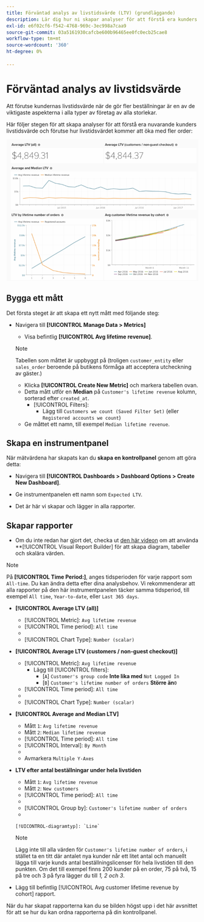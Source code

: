 ```yaml
---
title: Förväntad analys av livstidsvärde (LTV) (grundläggande)
description: Lär dig hur ni skapar analyser för att förstå era kunders livstidsvärde och förutse hur livstidsvärdet kommer att öka med fler order.
exl-id: e6f02cf6-f542-4768-969c-3ec998a7caa9
source-git-commit: 03a5161930cafcbe600b96465ee0fc0ecb25cae8
workflow-type: tm+mt
source-wordcount: '360'
ht-degree: 0%

---
```


# Förväntad analys av livstidsvärde

Att förutse kundernas livstidsvärde när de gör fler beställningar är en av de viktigaste aspekterna i alla typer av företag av alla storlekar.

Här följer stegen för att skapa analyser för att förstå era nuvarande kunders livstidsvärde och förutse hur livstidsvärdet kommer att öka med fler order:

![förväntat livstid](../../assets/expected_ltv_720.png)

## Bygga ett mått

Det första steget är att skapa ett nytt mått med följande steg:
* Navigera till **[!UICONTROL Manage Data > Metrics]**
   * Visa befintlig **[!UICONTROL Avg lifetime revenue]**.

   >[!NOTE]
   >
   >Tabellen som måttet är uppbyggt på (troligen `customer_entity` eller `sales_order` beroende på butikens förmåga att acceptera utcheckning av gäster.)

   * Klicka **[!UICONTROL Create New Metric]** och markera tabellen ovan.
   * Detta mått utför en **Median** på `Customer's lifetime revenue` kolumn, sorterad efter `created_at`.
      * [!UICONTROL Filters]:
         * Lägg till `Customers we count (Saved Filter Set)` (eller `Registered accounts we count`)
   * Ge måttet ett namn, till exempel `Median lifetime revenue`.



## Skapa en instrumentpanel

När mätvärdena har skapats kan du **skapa en kontrollpanel** genom att göra detta:
* Navigera till **[!UICONTROL Dashboards > Dashboard Options > Create New Dashboard]**.
* Ge instrumentpanelen ett namn som `Expected LTV`.

* Det är här vi skapar och lägger in alla rapporter.

## Skapar rapporter

* Om du inte redan har gjort det, checka ut [den här videon](https://fast.wistia.net/embed/iframe/24zz7wmjrt) om att använda **[!UICONTROL Visual Report Builder] för att skapa diagram, tabeller och skalära värden.

>[!NOTE]
>
>På **[!UICONTROL Time Period:]**, anges tidsperioden för varje rapport som `All-time`. Du kan ändra detta efter dina analysbehov. Vi rekommenderar att alla rapporter på den här instrumentpanelen täcker samma tidsperiod, till exempel `All time`, `Year-to-date`, eller `Last 365 days`.

* **[!UICONTROL Average LTV (all)]**
   * [!UICONTROL Metric]: `Avg lifetime revenue`
   * [!UICONTROL Time period]: `All time`
   * 
      [!UICONTROL-intervall]: `None`
   * [!UICONTROL Chart Type]: `Number (scalar)`

* **[!UICONTROL Average LTV (customers / non-guest checkout)]**
   * [!UICONTROL Metric]: `Avg lifetime revenue`
      * Lägg till [!UICONTROL filters]:
         * [`A`] `Customer's group code` **Inte lika med** `Not Logged In`
         * [`B`] `Customer's lifetime number of orders` **Större än**`0`
   * [!UICONTROL Time period]: `All time`
   * 
      [!UICONTROL-intervall]: `None`
   * [!UICONTROL Chart Type]: `Number (scalar)`


* **[!UICONTROL Average and Median LTV]**
   * Mått `1`: `Avg lifetime revenue`
   * Mått `2`: `Median lifetime revenue`
   * [!UICONTROL Time period]: `All time`
   * [!UICONTROL Interval]: `By Month`
   * 
      [!UICONTROL-diagramtyp]: `Line`
   * Avmarkera `Multiple Y-Axes`

* **LTV efter antal beställningar under hela livstiden**
   * Mått `1`: `Avg lifetime revenue`
   * Mått `2`: `New customers`
   * [!UICONTROL Time period]: `All time`
   * 
      [!UICONTROL-intervall]: `None`
   * [!UICONTROL Group by]: `Customer's lifetime number of orders`
   * 

      [!UICONTROL-diagramtyp]: `Line`
   >[!NOTE]
   >
   >Lägg inte till alla värden för `Customer's lifetime number of orders`, i stället ta en titt där antalet nya kunder når ett litet antal och manuellt lägga till varje kunds antal beställningslicenser för hela livstiden till den punkten. Om det till exempel finns 200 kunder på en order, 75 på två, 15 på tre och 3 på fyra lägger du till *1, 2 och 3*.

* Lägg till befintlig [!UICONTROL Avg customer lifetime revenue by cohort] rapport.

När du har skapat rapporterna kan du se bilden högst upp i det här avsnittet för att se hur du kan ordna rapporterna på din kontrollpanel.
